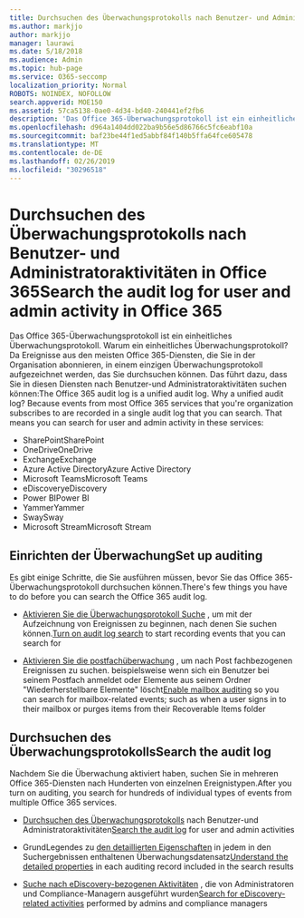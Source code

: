 ```yaml
---
title: Durchsuchen des Überwachungsprotokolls nach Benutzer- und Administratoraktivitäten in Office 365
ms.author: markjjo
author: markjjo
manager: laurawi
ms.date: 5/18/2018
ms.audience: Admin
ms.topic: hub-page
ms.service: O365-seccomp
localization_priority: Normal
ROBOTS: NOINDEX, NOFOLLOW
search.appverid: MOE150
ms.assetid: 57ca5138-0ae0-4d34-bd40-240441ef2fb6
description: 'Das Office 365-Überwachungsprotokoll ist ein einheitliches Überwachungsprotokoll. Warum ein einheitliches Überwachungsprotokoll? Da Ereignisse aus den meisten Office 365-Diensten, die Sie in der Organisation abonnieren, in einem einzigen Überwachungsprotokoll aufgezeichnet werden, das Sie durchsuchen können. Das führt dazu, dass Sie in diesen Diensten nach Benutzer-und Administratoraktivitäten suchen können:'
ms.openlocfilehash: d964a1404dd022ba9b56e5d86766c5fc6eabf10a
ms.sourcegitcommit: baf23be44f1ed5abbf84f140b5ffa64fce605478
ms.translationtype: MT
ms.contentlocale: de-DE
ms.lasthandoff: 02/26/2019
ms.locfileid: "30296518"
---
```

# <a name="search-the-audit-log-for-user-and-admin-activity-in-office-365"></a><span data-ttu-id="acde3-106">Durchsuchen des Überwachungsprotokolls nach Benutzer- und Administratoraktivitäten in Office 365</span><span class="sxs-lookup"><span data-stu-id="acde3-106">Search the audit log for user and admin activity in Office 365</span></span>

<span data-ttu-id="acde3-p102">Das Office 365-Überwachungsprotokoll ist ein einheitliches Überwachungsprotokoll. Warum ein einheitliches Überwachungsprotokoll? Da Ereignisse aus den meisten Office 365-Diensten, die Sie in der Organisation abonnieren, in einem einzigen Überwachungsprotokoll aufgezeichnet werden, das Sie durchsuchen können. Das führt dazu, dass Sie in diesen Diensten nach Benutzer-und Administratoraktivitäten suchen können:</span><span class="sxs-lookup"><span data-stu-id="acde3-p102">The Office 365 audit log is a unified audit log. Why a unified audit log? Because events from most Office 365 services that you're organization subscribes to are recorded in a single audit log that you can search. That means you can search for user and admin activity in these services:</span></span> 
  
- <span data-ttu-id="acde3-111">SharePoint</span><span class="sxs-lookup"><span data-stu-id="acde3-111">SharePoint</span></span>
- <span data-ttu-id="acde3-112">OneDrive</span><span class="sxs-lookup"><span data-stu-id="acde3-112">OneDrive</span></span>
- <span data-ttu-id="acde3-113">Exchange</span><span class="sxs-lookup"><span data-stu-id="acde3-113">Exchange</span></span>
- <span data-ttu-id="acde3-114">Azure Active Directory</span><span class="sxs-lookup"><span data-stu-id="acde3-114">Azure Active Directory</span></span>
- <span data-ttu-id="acde3-115">Microsoft Teams</span><span class="sxs-lookup"><span data-stu-id="acde3-115">Microsoft Teams</span></span>
- <span data-ttu-id="acde3-116">eDiscovery</span><span class="sxs-lookup"><span data-stu-id="acde3-116">eDiscovery</span></span>
- <span data-ttu-id="acde3-117">Power BI</span><span class="sxs-lookup"><span data-stu-id="acde3-117">Power BI</span></span>
- <span data-ttu-id="acde3-118">Yammer</span><span class="sxs-lookup"><span data-stu-id="acde3-118">Yammer</span></span>
- <span data-ttu-id="acde3-119">Sway</span><span class="sxs-lookup"><span data-stu-id="acde3-119">Sway</span></span>
- <span data-ttu-id="acde3-120">Microsoft Stream</span><span class="sxs-lookup"><span data-stu-id="acde3-120">Microsoft Stream</span></span>
   
 ## <a name="set-up-auditing"></a><span data-ttu-id="acde3-121">Einrichten der Überwachung</span><span class="sxs-lookup"><span data-stu-id="acde3-121">Set up auditing</span></span>
  
<span data-ttu-id="acde3-122">Es gibt einige Schritte, die Sie ausführen müssen, bevor Sie das Office 365-Überwachungsprotokoll durchsuchen können.</span><span class="sxs-lookup"><span data-stu-id="acde3-122">There's few things you have to do before you can search the Office 365 audit log.</span></span>
  
- <span data-ttu-id="acde3-123">[Aktivieren Sie die Überwachungsprotokoll Suche](turn-audit-log-search-on-or-off.md) , um mit der Aufzeichnung von Ereignissen zu beginnen, nach denen Sie suchen können.</span><span class="sxs-lookup"><span data-stu-id="acde3-123">[Turn on audit log search](turn-audit-log-search-on-or-off.md) to start recording events that you can search for</span></span> 
    
- <span data-ttu-id="acde3-124">[Aktivieren Sie die postfachüberwachung](enable-mailbox-auditing.md) , um nach Post fachbezogenen Ereignissen zu suchen. beispielsweise wenn sich ein Benutzer bei seinem Postfach anmeldet oder Elemente aus seinem Ordner "Wiederherstellbare Elemente" löscht</span><span class="sxs-lookup"><span data-stu-id="acde3-124">[Enable mailbox auditing](enable-mailbox-auditing.md) so you can search for mailbox-related events; such as when a user signs in to their mailbox or purges items from their Recoverable Items folder</span></span> 
    
 ## <a name="search-the-audit-log"></a><span data-ttu-id="acde3-125">Durchsuchen des Überwachungsprotokolls</span><span class="sxs-lookup"><span data-stu-id="acde3-125">Search the audit log</span></span>
  
<span data-ttu-id="acde3-126">Nachdem Sie die Überwachung aktiviert haben, suchen Sie in mehreren Office 365-Diensten nach Hunderten von einzelnen Ereignistypen.</span><span class="sxs-lookup"><span data-stu-id="acde3-126">After you turn on auditing, you search for hundreds of individual types of events from multiple Office 365 services.</span></span>
  
- <span data-ttu-id="acde3-127">[Durchsuchen des Überwachungsprotokolls](search-the-audit-log-in-security-and-compliance.md) nach Benutzer-und Administratoraktivitäten</span><span class="sxs-lookup"><span data-stu-id="acde3-127">[Search the audit log](search-the-audit-log-in-security-and-compliance.md) for user and admin activities</span></span> 
    
- <span data-ttu-id="acde3-128">GrundLegendes zu [den detaillierten Eigenschaften](detailed-properties-in-the-office-365-audit-log.md) in jedem in den Suchergebnissen enthaltenen Überwachungsdatensatz</span><span class="sxs-lookup"><span data-stu-id="acde3-128">[Understand the detailed properties](detailed-properties-in-the-office-365-audit-log.md) in each auditing record included in the search results</span></span> 
    
- <span data-ttu-id="acde3-129">[Suche nach eDiscovery-bezogenen Aktivitäten](search-for-ediscovery-activities-in-the-audit-log.md) , die von Administratoren und Compliance-Managern ausgeführt wurden</span><span class="sxs-lookup"><span data-stu-id="acde3-129">[Search for eDiscovery-related activities](search-for-ediscovery-activities-in-the-audit-log.md) performed by admins and compliance managers</span></span> 
